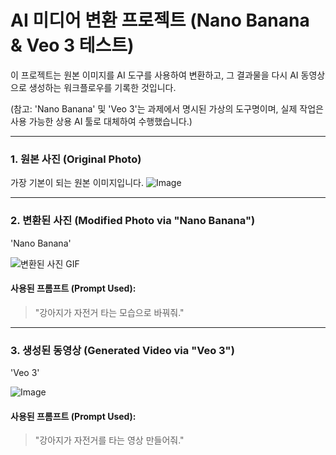 # AI 미디어 변환 프로젝트 (Nano Banana & Veo 3 테스트)

이 프로젝트는 원본 이미지를 AI 도구를 사용하여 변환하고, 그 결과물을 다시 AI 동영상으로 생성하는 워크플로우를 기록한 것입니다.

(참고: 'Nano Banana' 및 'Veo 3'는 과제에서 명시된 가상의 도구명이며, 실제 작업은 사용 가능한 상용 AI 툴로 대체하여 수행했습니다.)

---

### 1. 원본 사진 (Original Photo)

가장 기본이 되는 원본 이미지입니다.
![Image](https://github.com/user-attachments/assets/ca7f17ae-9888-418b-9d03-f6afcfb59c2c)

---

### 2. 변환된 사진 (Modified Photo via "Nano Banana")

'Nano Banana' 

![변환된 사진 GIF](https://github.com/user-attachments/assets/ea925afa-54c5-4f2d-aa7f-7312e00dbe67)

#### 사용된 프롬프트 (Prompt Used):

> "강아지가 자전거 타는 모습으로 바꿔줘."

---

### 3. 생성된 동영상 (Generated Video via "Veo 3")

'Veo 3' 

![Image](https://github.com/user-attachments/assets/82282096-27b1-476f-bf0b-801c49f40572)

#### 사용된 프롬프트 (Prompt Used):

> "강아지가 자전거를 타는 영상 만들어줘."
